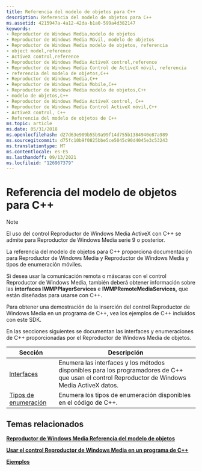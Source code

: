 ```yaml
---
title: Referencia del modelo de objetos para C++
description: Referencia del modelo de objetos para C++
ms.assetid: 4215947a-4a12-42da-b1a0-599a4d382147
keywords:
- Reproductor de Windows Media,modelo de objetos
- Reproductor de Windows Media Móvil, modelo de objetos
- Reproductor de Windows Media modelo de objetos, referencia
- object model,reference
- ActiveX control,reference
- Reproductor de Windows Media ActiveX control,reference
- Reproductor de Windows Media Control de ActiveX móvil, referencia
- referencia del modelo de objetos,C++
- Reproductor de Windows Media,C++
- Reproductor de Windows Media Mobile,C++
- Reproductor de Windows Media modelo de objetos,C++
- modelo de objetos,C++
- Reproductor de Windows Media ActiveX control, C++
- Reproductor de Windows Media Control ActiveX móvil,C++
- ActiveX control, C++
- Referencia del modelo de objetos de C++
ms.topic: article
ms.date: 05/31/2018
ms.openlocfilehash: d27d63e909b55b9a99f14d755b1384940e87a989
ms.sourcegitcommit: d75fc10b9f0825bbe5ce5045c90d4045e3c53243
ms.translationtype: MT
ms.contentlocale: es-ES
ms.lasthandoff: 09/13/2021
ms.locfileid: "126967379"
---
```

# <a name="object-model-reference-for-c"></a>Referencia del modelo de objetos para C++

> [!Note]  
> El uso del control Reproductor de Windows Media ActiveX con C++ se admite para Reproductor de Windows Media serie 9 o posterior.

 

La referencia del modelo de objetos para C++ proporciona documentación para Reproductor de Windows Media y Reproductor de Windows Media y tipos de enumeración móviles.

Si desea usar la comunicación remota o máscaras con el control Reproductor de Windows Media, también deberá obtener información sobre las **interfaces IWMPPlayerServices** e **IWMPRemoteMediaServices,** que están diseñadas para usarse con C++.

Para obtener una demostración de la inserción del control Reproductor de Windows Media en un programa de C++, vea los ejemplos de C++ incluidos con este SDK.

En las secciones siguientes se documentan las interfaces y enumeraciones de C++ proporcionadas por el Reproductor de Windows Media de objetos.



| Sección                                    | Descripción                                                                                                     |
|--------------------------------------------|-----------------------------------------------------------------------------------------------------------------|
| [Interfaces](interfaces.md)               | Enumera las interfaces y los métodos disponibles para los programadores de C++ que usan el control Reproductor de Windows Media ActiveX datos. |
| [Tipos de enumeración](enumeration-types.md) | Enumera los tipos de enumeración disponibles en el código de C++.                                                              |



 

## <a name="related-topics"></a>Temas relacionados

<dl> <dt>

[**Reproductor de Windows Media Referencia del modelo de objetos**](windows-media-player-object-model-reference.md)
</dt> <dt>

[**Usar el control Reproductor de Windows Media en un programa de C++**](using-the-windows-media-player-control-in-a-c---program.md)
</dt> <dt>

[**Ejemplos**](samples.md)
</dt> </dl>

 

 




